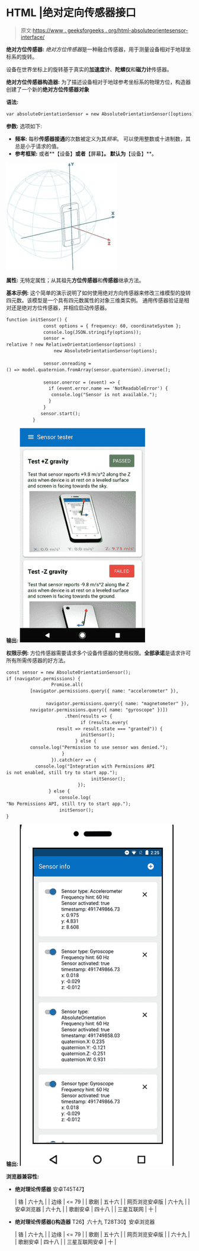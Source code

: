 # HTML |绝对定向传感器接口

> 原文:[https://www . geeksforgeeks . org/html-absoluteorientesensor-interface/](https://www.geeksforgeeks.org/html-absoluteorientationsensor-interface/)

**绝对方位传感器:**
*绝对方位传感器*是一种融合传感器，用于测量设备相对于地球坐标系的旋转。

设备在世界坐标上的旋转基于真实的**加速度计**、**陀螺仪**和**磁力计**传感器。

**绝对方位传感器构造器:**
为了描述设备相对于地球参考坐标系的物理方位，构造器创建了一个新的**绝对方位传感器对象**

**语法:**

```html
var absoluteOrientationSensor = new AbsoluteOrientationSensor([options])
```

**参数:**
选项如下:

*   **频率:**
    每秒**传感器接通**的次数被定义为其*频率*。
    可以使用整数或十进制数，其总是小于请求的值。
*   **参考框架:**
    或者**【设备】**或者**【屏幕】**。
    默认为**【设备】**。

![](img/9d5a15074bb3f85aa0d8076d71f82c71.png)

**属性:**
无特定属性；从其祖先**方位传感器**和**传感器**继承方法。

**基本示例:**
这个简单的演示说明了如何使用绝对方向传感器来修改三维模型的旋转四元数。该模型是一个具有四元数属性的对象三维类实例。
通用传感器验证是相对还是绝对方位传感器，并相应启动传感器。

```html
function initSensor() {
              const options = { frequency: 60, coordinateSystem };
              console.log(JSON.stringify(options));
              sensor = 
relative ? new RelativeOrientationSensor(options) : 
                  new AbsoluteOrientationSensor(options);

              sensor.onreading = 
() => model.quaternion.fromArray(sensor.quaternion).inverse();

              sensor.onerror = (event) => {
                if (event.error.name == 'NotReadableError') {
                 console.log("Sensor is not available.");
                }
              }
             sensor.start();
          }
```

**输出:**
![](img/99f8a4ac5ef56943171146934ccb9414.png)

**权限示例:**
方位传感器需要请求多个设备传感器的使用权限。**全部承诺**是请求许可所有所需传感器的好方法。

```html
const sensor = new AbsoluteOrientationSensor();
if (navigator.permissions) {
                 Promise.all(
         [navigator.permissions.query({ name: "accelerometer" }),

               navigator.permissions.query({ name: "magnetometer" }),
         navigator.permissions.query({ name: "gyroscope" })])
                      .then(results => {
                            if (results.every(
                   result => result.state === "granted")) {
                            initSensor();
                          } else {
         console.log("Permission to use sensor was denied.");
                     }
                 }).catch(err => {
           console.log("Integration with Permissions API 
is not enabled, still try to start app.");
                                initSensor();
                           });
                } else {
                    console.log(
"No Permissions API, still try to start app.");
                    initSensor();
}
```

**输出:**
![](img/172b4d7736b645e6360d49c5d691e0f5.png)

**浏览器兼容性:**

*   **绝对理论传感器** 安卓T45T47】

    | 铬 | 六十九 |
    | 边缘 | <= 79 |
    | 歌剧 | 五十六 |
    | 网页浏览安卓版 | 六十九 |
    | 安卓浏览器 | 六十九 |
    | 歌剧安卓 | 四十八 |
    | 三星互联网 | 十 |

*   **绝对理论传感器()构造器**
    T26】六十九 T28T30】安卓浏览器

    | 铬 | 六十九 |
    | 边缘 | <= 79 |
    | 歌剧 | 五十六 |
    | 网页浏览安卓版 |
    | 六十九 |
    | 歌剧安卓 | 四十八 |
    | 三星互联网安卓 | 十 |